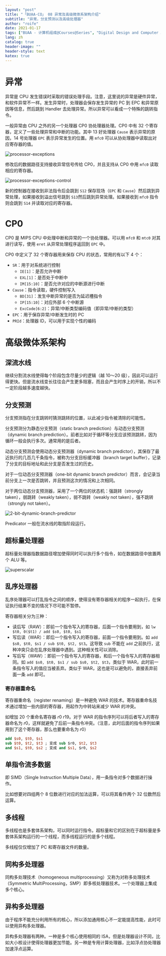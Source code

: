 ```yaml
---
layout: "post"
title: "「BUAA-CO」 08 异常及高级微体系架构介绍"
subtitle: "异常，分支预测以及高级处理器"
author: "roife"
date: 2021-01-17
tags: ["BUAA - 计算机组成@Courses@Series", "Digital Design and Computer Architecture@Books@Series", "Computer Organization and Design@Books@Series", "北航@Tags@Tags", "计算机组成@Tags@Tags", "数字电路@Tags@Tags"]
lang: zh
catalog: true
header-image: ""
header-style: text
katex: true
---
```


# 异常

异常是 CPU 发生错误时采取的错误处理手段。注意，这里说的异常是硬件异常，和软件异常不一样。发生异常时，处理器会保存发生异常的 PC 到 EPC 和异常原因等信息，然后跳到 Handler 去处理异常。所以异常可以看成一个特殊的跳转指令。

一般异常由 CPU 之外的另一个处理器 CP0 协处理器处理。CP0 中有 32 个寄存器，定义了一些处理异常和中断的功能。其中 13 好处理器 `Cause` 表示异常的原因，14 号处理器 `EPC` 表示异常发生的位置。用 `mfc0` 可以从协处理器中读取出对应寄存器的值。

![processor-exceptions](/img/in-post/post-buaa-co/processor-exceptions.png)

修改后的数据路径支持接收异常信号传给 CP0，并且支持从 CP0 中用 `mfc0` 读取相应的寄存器。

![processor-exceptions-control](/img/in-post/post-buaa-co/processor-exceptions-control.png)

新的控制器在接收到非法指令后会跳到 `S12` 保存现场（`EPC` 和 `Cause`）然后跳到异常处理，如果接收到溢出信号跳到 `S13`然后跳到异常处理。如果接收到 `mfc0` 指令则会跳到 `S14` 并读取对应的寄存器。

# CP0

CP0 是 MIPS CPU 中处理中断和异常的一个协处理器。可以用 `mfc0` 和 `mtc0` 对其进行读写，使用 `eret` 从异常处理程序返回到 `EPC` 中。

CP0 中定义了 32 个寄存器用来保存 CPU 的状态，常用的有以下 4 个：
- `SR`：用于对系统进行控制
  + `IE[1]`：是否允许中断
  + `EXL[1]`：是否处于中断中
  + `IM[15:10]`：是否允许对应的中断源进行中断
- `Cause`：指令读取，硬件控制写入
  + `BD[31]`：发生中断异常的是否为延迟槽指令
  + `IP[15:10]`：对应外部 6 个中断源
  + `ExcCode[6:2]`：异常/中断类型编码值（即异常/中断的类型）
- `EPC`：用于保存异常/中断发生时的 PC
- `PRId`：处理器 ID，可以用于实现个性的编码

# 高级微体系架构

## 深流水线

继续分割流水线使得每个阶段包含尽量少的逻辑（越 10～20 级），因此可以运行得更快。但是流水线变长往往会产生更多阻塞，而且会产生时序上的开销，所以不一定阶段越多速度越快。

## 分支预测

分支预测指在分支跳转时猜测跳转的位置，以此减少指令被清除的可能性。

分支预测分为静态分支预测（static branch prediction）与动态分支预测（dynamic branch prediction）。前者比如对于循环等分支应该预测跳转，因为循环一般会执行多次。通常用的是后者。

动态分支预测会使用动态分支预测器（dynamic branch predictor），其保存了最近执行的几百几千条指令，被称为分支目标缓冲器（branch target buffer），记录了分支的目标地址和此分支是否发生过的历史。

对于一位动态分支预测器（one-bit dynamic branch predictor）而言，会记录当前分支上一次是否跳转，并且预测这次的情况和上次相同。

对于两位动态分支预测器，采用了一个两位的状态机：强跳转（strongly taken），弱跳转（weakly taken），弱不跳转（weakly not taken），强不跳转（strongly not taken）。

![2-bit-dynamic-branch-predictor](/img/in-post/post-buaa-co/2-bit-branch-predictor.png)

Predicator 一般在流水线的取指阶段运行。

## 超标量处理器

超标量处理器指数据路径增加使得同时可以执行多个指令，如在数据路径中放置两个 ALU 等。

![superscalar](/img/in-post/post-buaa-co/superscalar.png)

## 乱序处理器

乱序处理器可以打乱指令之间的顺序，使得没有寄存器相关的程序一起执行，在保证执行结果不变的情况下尽可能不暂停。

寄存器相关分为三种：
- 读后写（RAW）：即前一个指令写入的寄存器，后面一个指令要用到，如 `lw $t0, 0($t1) / add $s0, $t0, $s1`
- 写后读（WAR）：即后一个指令写入的寄存器，前面一个指令要用到。如 `add $s0, $t0, $s1 / sub $t0, $t2, $t3`。这导致 `sub` 不能在 `add` 之前执行，这种冲突只会在乱序处理器中遇到。这种相关性可以消除。
- 写后写（WAW）：即前一个指令写入的寄存器，和后一个指令写入的寄存器相同。如 `add $s0, $t0, $s1 / sub $s0, $t2, $t3`，类似于 WAR，此时前一条指令写入的值应当被丢弃。类似于 WAR，这也是可以避免的，直接丢弃前面一条 `add` 即可。

### 寄存器重命名

寄存器重命名（register renaming）是一种避免 WAR 的技术。寄存器重命名技术通过增加一些内部的寄存器，用起作为中转站来减少 WAR 的冲突。

如增加 20 个重命名寄存器 $r0 ~ r19$。对于 WAR 的指令序列可以将后者写入的寄存器命名为 $r0$，这样就避免了后前一条指令冲突。（注意，此时后面的指令序列如果用到了这个寄存器，那么也要重命名为 $r0$）

```mips
add $s0, $t0, $s1
sub $t0, $t2, $t3 ; 变成 sub $r0, $t2, $t3
and $s1, $t0, $s2 ; 变成 and $s1, $r0, $s2
```

## 单指令流多数据

即 SIMD（Single Instruction Multiple Data），用一条指令对多个数据进行操作。

比如想要对四组两个 8 位数进行对应的加法运算，可以将其看作两个 32 位数然后运算。

## 多线程

多线程也是多套体系架构，可以同时运行指令。超标量和它的区别在于超标量是多套体系架构运行的一个线程，而多线程运行的是多个线程。

多线程仅仅增加了 PC 和寄存器文件的数量。

## 同构多处理器

同构多处理技术（homogeneous multiprocessing）又称为对称多处理技术（Symmetric MultiProcessing，SMP）即多核处理器技术。一个处理器上集成多个核心。

## 异构多处理器

由于程序不能充分利用所有的核心，所以添加通用核心不一定能提高性能，此时可以使用异构多处理器。

异构多处理器有两种。一种是多个核心使用相同的 ISA，但是处理器设计不同，比如大小核设计使得处理器更加节能。另一种是专用计算处理器，比如浮点协处理器加速浮点运算。